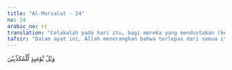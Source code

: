 ```yaml
---
title: "Al-Mursalat - 24"
no: 24
arabic_no: ٢٤
translation: "Celakalah pada hari itu, bagi mereka yang mendustakan (kebenaran)."
tafsir: "Dalam ayat ini, Allah menerangkan bahwa terlepas dari semua itu kalau memang manusia tak mau mengubah tabiat dan karakternya, tetap saja kafir laknat, dan lebih dari itu juga berusaha merongrong kewibawaan Ilahi itu dengan mempersekutukan-Nya dengan makhluk lain ciptaan-Nya, dan sama sekali tidak yakin adanya hari kebangkitan, hari manusia menerima ganjaran amal perbuatan baiknya, maka Tuhan mengancam untuk kedua kalinya, \"Celaka besarlah pada hari itu bagi orang-orang yang mendustakan.\""
---
```

وَيْلٌ يَّوْمَىِٕذٍ لِّلْمُكَذِّبِيْنَ 